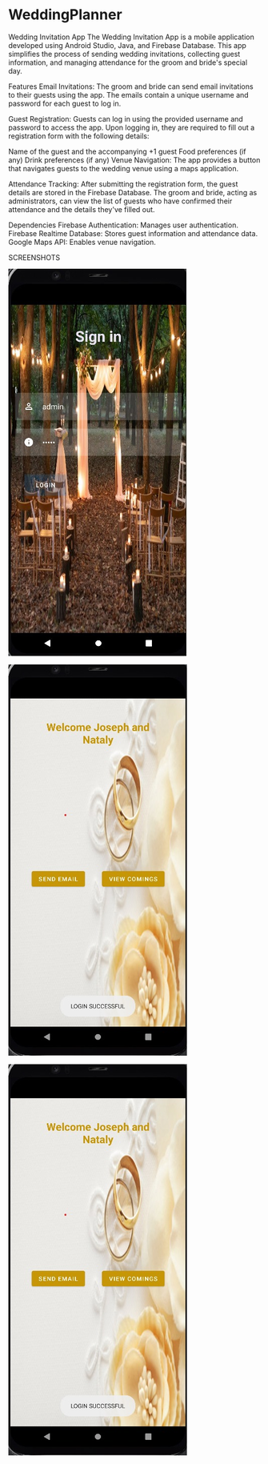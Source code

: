 # WeddingPlanner
Wedding Invitation App
The Wedding Invitation App is a mobile application developed using Android Studio, Java, and Firebase Database. This app simplifies the process of sending wedding invitations, collecting guest information, and managing attendance for the groom and bride's special day.

Features
Email Invitations: The groom and bride can send email invitations to their guests using the app. The emails contain a unique username and password for each guest to log in.

Guest Registration: Guests can log in using the provided username and password to access the app. Upon logging in, they are required to fill out a registration form with the following details:

Name of the guest and the accompanying +1 guest
Food preferences (if any)
Drink preferences (if any)
Venue Navigation: The app provides a button that navigates guests to the wedding venue using a maps application.

Attendance Tracking: After submitting the registration form, the guest details are stored in the Firebase Database. The groom and bride, acting as administrators, can view the list of guests who have confirmed their attendance and the details they've filled out.

Dependencies
Firebase Authentication: Manages user authentication.
Firebase Realtime Database: Stores guest information and attendance data.
Google Maps API: Enables venue navigation.

SCREENSHOTS

![Screenshot](Images/1.jpg)

![Screenshot](Images/2.jpg)

![Screenshot](Images/2.jpg)

